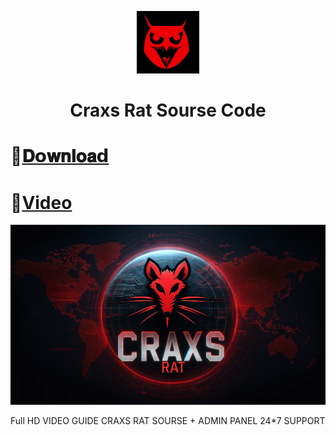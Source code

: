 <p align="center">
<img src='images.jpeg' style="height:100px;width:100px;" >
</p>
<h1 align=center>Craxs Rat Sourse Code</h1>

# 📁[𝐃𝗼𝐰𝐧𝐥𝐨𝐚𝗱](https://exploit-shop.com/product/craxs-rat-source-admin-panel/)
# 📁[Video](https://telegram.me/+r69GD878zKkzOTBl)

![image](1709135487714.png)

Full HD VIDEO GUIDE
CRAXS RAT SOURSE + ADMIN PANEL
24*7 SUPPORT
